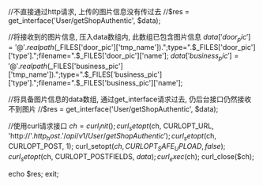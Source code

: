 //不直接通过http请求, 上传的图片信息没有传过去
//$res = get_interface('User/getShopAuthentic', $data);

//将接收到的图片信息, 压入data数组内, 此数组已包含图片信息
$data['door_pic'] = '@'.realpath($_FILES['door_pic']['tmp_name']).";type=".$_FILES['door_pic']['type'].";filename=".$_FILES['door_pic']['name'];
$data['business_pic'] = '@'.realpath($_FILES['business_pic']['tmp_name']).";type=".$_FILES['business_pic']['type'].";filename=".$_FILES['business_pic']['name'];

//将具备图片信息的data数组, 通过get_interface请求过去, 仍后台接口仍然接收不到图片
//$res = get_interface('User/getShopAuthentic', $data);

//使用curl请求接口
$ch = curl_init();
curl_setopt($ch, CURLOPT_URL, 'http://'.$http_host. '/api/v1/User/getShopAuthentic');
curl_setopt($ch, CURLOPT_POST, 1);
curl_setopt($ch, CURLOPT_SAFE_UPLOAD, false);
curl_setopt($ch, CURLOPT_POSTFIELDS, $data);
curl_exec($ch);
curl_close($ch);

echo $res;
exit;